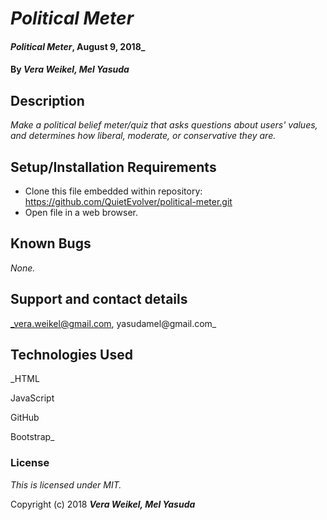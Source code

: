 # _Political Meter_

#### _Political Meter_, August 9, 2018_

#### By _**Vera Weikel, Mel Yasuda**_

## Description

_Make a political belief meter/quiz that asks questions about users' values, and determines how liberal, moderate, or conservative they are._

## Setup/Installation Requirements

* Clone this file embedded within repository: https://github.com/QuietEvolver/political-meter.git
* Open file in a web browser.

## Known Bugs

_None._

## Support and contact details

_vera.weikel@gmail.com, yasudamel@gmail.com_

## Technologies Used

_HTML

JavaScript

GitHub

Bootstrap_

### License

*This is licensed under MIT.*

Copyright (c) 2018 **_Vera Weikel, Mel Yasuda_**
